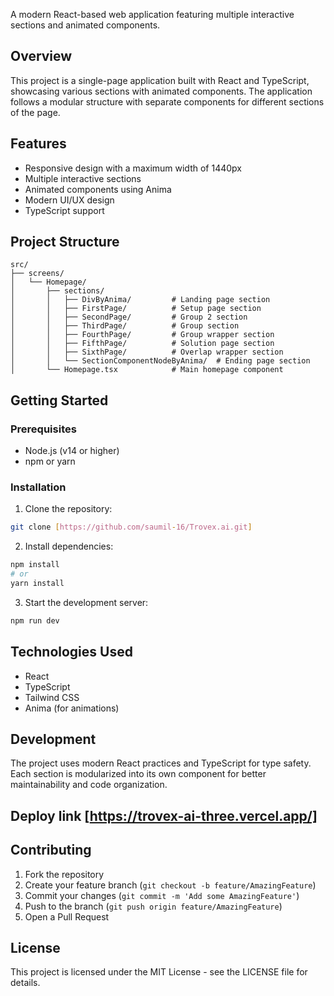 

A modern React-based web application featuring multiple interactive sections and animated components.

## Overview

This project is a single-page application built with React and TypeScript, showcasing various sections with animated components. The application follows a modular structure with separate components for different sections of the page.

## Features

- Responsive design with a maximum width of 1440px
- Multiple interactive sections
- Animated components using Anima
- Modern UI/UX design
- TypeScript support

## Project Structure

```
src/
├── screens/
│   └── Homepage/
│       ├── sections/
│       │   ├── DivByAnima/         # Landing page section
│       │   ├── FirstPage/          # Setup page section
│       │   ├── SecondPage/         # Group 2 section
│       │   ├── ThirdPage/          # Group section
│       │   ├── FourthPage/         # Group wrapper section
│       │   ├── FifthPage/          # Solution page section
│       │   ├── SixthPage/          # Overlap wrapper section
│       │   └── SectionComponentNodeByAnima/  # Ending page section
│       └── Homepage.tsx            # Main homepage component
```

## Getting Started

### Prerequisites

- Node.js (v14 or higher)
- npm or yarn

### Installation

1. Clone the repository:
```bash
git clone [https://github.com/saumil-16/Trovex.ai.git]
```

2. Install dependencies:
```bash
npm install
# or
yarn install
```

3. Start the development server:
```bash
npm run dev

```

## Technologies Used

- React
- TypeScript
- Tailwind CSS
- Anima (for animations)

## Development

The project uses modern React practices and TypeScript for type safety. Each section is modularized into its own component for better maintainability and code organization.
## Deploy link [https://trovex-ai-three.vercel.app/]
## Contributing

1. Fork the repository
2. Create your feature branch (`git checkout -b feature/AmazingFeature`)
3. Commit your changes (`git commit -m 'Add some AmazingFeature'`)
4. Push to the branch (`git push origin feature/AmazingFeature`)
5. Open a Pull Request

## License

This project is licensed under the MIT License - see the LICENSE file for details.
